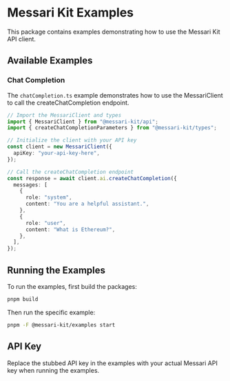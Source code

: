 # Messari Kit Examples

This package contains examples demonstrating how to use the Messari Kit API client.

## Available Examples

### Chat Completion

The `chatCompletion.ts` example demonstrates how to use the MessariClient to call the createChatCompletion endpoint.

```typescript
// Import the MessariClient and types
import { MessariClient } from "@messari-kit/api";
import { createChatCompletionParameters } from "@messari-kit/types";

// Initialize the client with your API key
const client = new MessariClient({
  apiKey: "your-api-key-here",
});

// Call the createChatCompletion endpoint
const response = await client.ai.createChatCompletion({
  messages: [
    {
      role: "system",
      content: "You are a helpful assistant.",
    },
    {
      role: "user",
      content: "What is Ethereum?",
    },
  ],
});
```

## Running the Examples

To run the examples, first build the packages:

```bash
pnpm build
```

Then run the specific example:

```bash
pnpm -F @messari-kit/examples start
```

## API Key

Replace the stubbed API key in the examples with your actual Messari API key when running the examples. 
